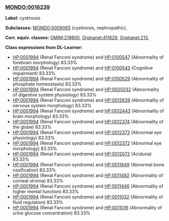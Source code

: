 
### [MONDO:0016239](http://purl.obolibrary.org/obo/MONDO_0016239)
**Label:** cystinosis

**Subclasses:** [MONDO:0009065](http://purl.obolibrary.org/obo/MONDO_0009065) (cystinosis, nephropathic), 

**Corr. equiv. classes:** [OMIM:219800](http://purl.obolibrary.org/obo/OMIM_219800), [Orphanet:411629](http://www.orpha.net/ORDO/Orphanet_411629), [Orphanet:213](http://www.orpha.net/ORDO/Orphanet_213), 

**Class expressions from DL-Learner:**

- [HP:0001994](http://purl.obolibrary.org/obo/HP_0001994) (Renal Fanconi syndrome) and [HP:0100547](http://purl.obolibrary.org/obo/HP_0100547) (Abnormality of forebrain morphology) 83.33%
- [HP:0001994](http://purl.obolibrary.org/obo/HP_0001994) (Renal Fanconi syndrome) and [HP:0100543](http://purl.obolibrary.org/obo/HP_0100543) (Cognitive impairment) 83.33%
- [HP:0001994](http://purl.obolibrary.org/obo/HP_0001994) (Renal Fanconi syndrome) and [HP:0100529](http://purl.obolibrary.org/obo/HP_0100529) (Abnormality of phosphate homeostasis) 83.33%
- [HP:0001994](http://purl.obolibrary.org/obo/HP_0001994) (Renal Fanconi syndrome) and [HP:0025032](http://purl.obolibrary.org/obo/HP_0025032) (Abnormality of digestive system physiology) 83.33%
- [HP:0001994](http://purl.obolibrary.org/obo/HP_0001994) (Renal Fanconi syndrome) and [HP:0012639](http://purl.obolibrary.org/obo/HP_0012639) (Abnormality of nervous system morphology) 83.33%
- [HP:0001994](http://purl.obolibrary.org/obo/HP_0001994) (Renal Fanconi syndrome) and [HP:0012443](http://purl.obolibrary.org/obo/HP_0012443) (Abnormality of brain morphology) 83.33%
- [HP:0001994](http://purl.obolibrary.org/obo/HP_0001994) (Renal Fanconi syndrome) and [HP:0012374](http://purl.obolibrary.org/obo/HP_0012374) (Abnormality of the globe) 83.33%
- [HP:0001994](http://purl.obolibrary.org/obo/HP_0001994) (Renal Fanconi syndrome) and [HP:0012373](http://purl.obolibrary.org/obo/HP_0012373) (Abnormal eye physiology) 83.33%
- [HP:0001994](http://purl.obolibrary.org/obo/HP_0001994) (Renal Fanconi syndrome) and [HP:0012372](http://purl.obolibrary.org/obo/HP_0012372) (Abnormal eye morphology) 83.33%
- [HP:0001994](http://purl.obolibrary.org/obo/HP_0001994) (Renal Fanconi syndrome) and [HP:0012072](http://purl.obolibrary.org/obo/HP_0012072) (Aciduria) 83.33%
- [HP:0001994](http://purl.obolibrary.org/obo/HP_0001994) (Renal Fanconi syndrome) and [HP:0011849](http://purl.obolibrary.org/obo/HP_0011849) (Abnormal bone ossification) 83.33%
- [HP:0001994](http://purl.obolibrary.org/obo/HP_0001994) (Renal Fanconi syndrome) and [HP:0011492](http://purl.obolibrary.org/obo/HP_0011492) (Abnormality of corneal stroma) 83.33%
- [HP:0001994](http://purl.obolibrary.org/obo/HP_0001994) (Renal Fanconi syndrome) and [HP:0011446](http://purl.obolibrary.org/obo/HP_0011446) (Abnormality of higher mental function) 83.33%
- [HP:0001994](http://purl.obolibrary.org/obo/HP_0001994) (Renal Fanconi syndrome) and [HP:0011032](http://purl.obolibrary.org/obo/HP_0011032) (Abnormality of fluid regulation) 83.33%
- [HP:0001994](http://purl.obolibrary.org/obo/HP_0001994) (Renal Fanconi syndrome) and [HP:0011016](http://purl.obolibrary.org/obo/HP_0011016) (Abnormality of urine glucose concentration) 83.33%


